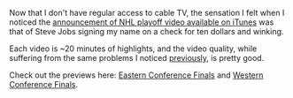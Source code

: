 <!--
.. title: NHL playoff series "season pass" on iTunes
.. date: 2006/05/24 18:18
.. slug: nhl-playoff-series-season-pass-on-itunes
.. link:
.. description:
.. tags: mac
-->


Now that I don't have regular access to cable TV, the sensation I felt when I noticed the [announcement of NHL playoff video available on iTunes](http://www.nhl.com/news/2006/05/273278.html) was that of Steve Jobs signing my name on a check for ten dollars and winking.

Each video is ~20 minutes of highlights, and the video quality, while suffering from the same problems I noticed [previously][scrubspost], is pretty good.

Check out the previews here: [Eastern Conference Finals](http://phobos.apple.com/WebObjects/MZStore.woa/wa/viewTVSeason?id=154789015&s;=143441) and [Western Conference Finals](http://phobos.apple.com/WebObjects/MZStore.woa/wa/viewTVSeason?id=154789015&s;=143441).

[scrubspost]:http://michael-mccracken.net/wp/?p=40
